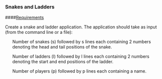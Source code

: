 ### Snakes and Ladders

####<u>Requirements</u>

Create a snake and ladder application. The application should take as input (from the command line or a file):

<ul>Number of snakes (s) followed by s lines each containing 2 numbers denoting the head and tail positions of the snake.</ul>
<ul>Number of ladders (l) followed by l lines each containing 2 numbers denoting the start and end positions of the ladder.</ul>
<ul>Number of players (p) followed by p lines each containing a name.</ul>